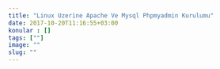 ```yaml
---
title: "Linux Uzerine Apache Ve Mysql Phpmyadmin Kurulumu"
date: 2017-10-20T11:16:55+03:00
konular : []
tags: [""]
image: ""
slug: ""
---
```



